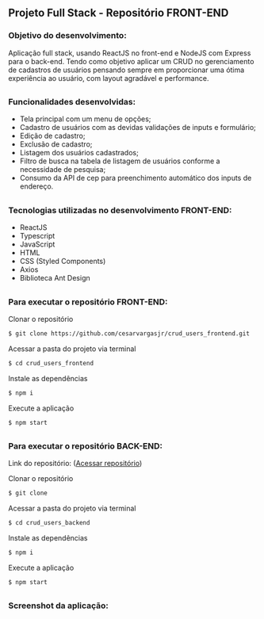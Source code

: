 ## Projeto Full Stack - Repositório FRONT-END

### Objetivo do desenvolvimento:

Aplicação full stack, usando ReactJS no front-end e NodeJS com Express para o back-end. Tendo como objetivo aplicar um CRUD no gerenciamento de cadastros de usuários pensando sempre em proporcionar uma ótima experiência ao usuário, com layout agradável e performance.

##

### Funcionalidades desenvolvidas:

- Tela principal com um menu de opções;
- Cadastro de usuários com as devidas validações de inputs e formulário;
- Edição de cadastro;
- Exclusão de cadastro;
- Listagem dos usuários cadastrados;
- Filtro de busca na tabela de listagem de usuários conforme a necessidade de pesquisa;
- Consumo da API de cep para preenchimento automático dos inputs de endereço.

##

### Tecnologias utilizadas no desenvolvimento FRONT-END:

- ReactJS
- Typescript
- JavaScript
- HTML
- CSS (Styled Components)
- Axios
- Biblioteca Ant Design

##

### Para executar o repositório FRONT-END:

Clonar o repositório

```bash
$ git clone https://github.com/cesarvargasjr/crud_users_frontend.git
```

Acessar a pasta do projeto via terminal

```bash
$ cd crud_users_frontend
```

Instale as dependências

```bash
$ npm i
```

Execute a aplicação

```bash
$ npm start
```

##

### Para executar o repositório BACK-END:

Link do repositório: ([Acessar repositório](https://github.com/cesarvargasjr/crud_users_backend))

Clonar o repositório

```bash
$ git clone
```

Acessar a pasta do projeto via terminal

```bash
$ cd crud_users_backend
```

Instale as dependências

```bash
$ npm i
```

Execute a aplicação

```bash
$ npm start
```

##

### Screenshot da aplicação:

<p align="center">

</p>
